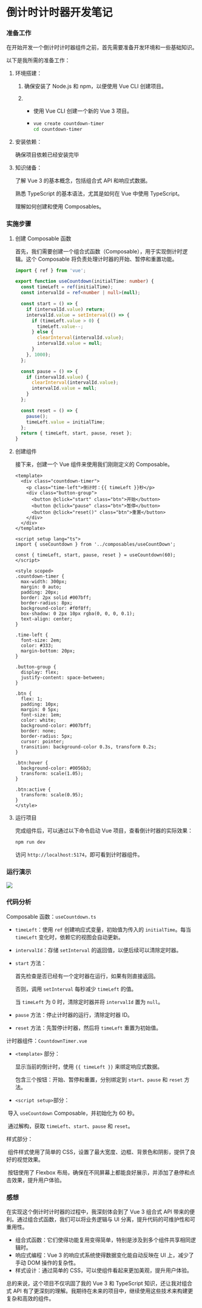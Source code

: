 #                               倒计时计时器开发笔记  

### 准备工作 

在开始开发一个倒计时计时器组件之前，首先需要准备开发环境和一些基础知识。

以下是我所需的准备工作：

1. 环境搭建： 

   1. 确保安装了 Node.js 和 npm，以便使用 Vue CLI 创建项目。   

   2. - 使用 Vue CLI 创建一个新的 Vue 3 项目。    

      - ```bash   
        vue create countdown-timer   
        cd countdown-timer
        ```

2. 安装依赖：

   确保项目依赖已经安装完毕

3. 知识储备：

   了解 Vue 3 的基本概念，包括组合式 API 和响应式数据。

   熟悉 TypeScript 的基本语法，尤其是如何在 Vue 中使用 TypeScript。

   理解如何创建和使用 Composables。

### 实施步骤

1. 创建 Composable 函数

   首先，我们需要创建一个组合式函数（Composable），用于实现倒计时逻辑。这个 Composable 将负责处理计时器的开始、暂停和重置功能。

   ```typescript
   import { ref } from 'vue';
   
   export function useCountdown(initialTime: number) {
     const timeLeft = ref(initialTime); 
     const intervalId = ref<number | null>(null); 
   
     const start = () => {
       if (intervalId.value) return; 
       intervalId.value = setInterval(() => {
         if (timeLeft.value > 0) {
           timeLeft.value--;
         } else {
           clearInterval(intervalId.value);
           intervalId.value = null;
         }
       }, 1000);
     };
   
     const pause = () => {
       if (intervalId.value) {
         clearInterval(intervalId.value);
         intervalId.value = null;
       }
     };
   
     const reset = () => {
       pause();
       timeLeft.value = initialTime;
     };
     return { timeLeft, start, pause, reset };
   }
   ```

   

2. 创建组件

   接下来，创建一个 Vue 组件来使用我们刚刚定义的 Composable。

   ```vue
   <template>
     <div class="countdown-timer">
       <p class="time-left">倒计时：{{ timeLeft }}秒</p>
       <div class="button-group">
         <button @click="start" class="btn">开始</button>
         <button @click="pause" class="btn">暂停</button>
         <button @click="reset()" class="btn">重置</button>
       </div>
     </div>
   </template>
   
   <script setup lang="ts">
   import { useCountdown } from '../composables/useCountDown';
   
   const { timeLeft, start, pause, reset } = useCountdown(60);
   </script>
   
   <style scoped>
   .countdown-timer {
     max-width: 300px;
     margin: 0 auto;
     padding: 20px;
     border: 2px solid #007bff;
     border-radius: 8px;
     background-color: #f0f8ff;
     box-shadow: 0 2px 10px rgba(0, 0, 0, 0.1);
     text-align: center;
   }
   
   .time-left {
     font-size: 2em;
     color: #333;
     margin-bottom: 20px;
   }
   
   .button-group {
     display: flex;
     justify-content: space-between;
   }
   
   .btn {
     flex: 1;
     padding: 10px;
     margin: 0 5px;
     font-size: 1em;
     color: white;
     background-color: #007bff;
     border: none;
     border-radius: 5px;
     cursor: pointer;
     transition: background-color 0.3s, transform 0.2s;
   }
   
   .btn:hover {
     background-color: #0056b3;
     transform: scale(1.05);
   }
   
   .btn:active {
     transform: scale(0.95);
   }
   </style>
   ```

   

3. 运行项目

   完成组件后，可以通过以下命令启动 Vue 项目，查看倒计时器的实际效果：

   ```bash
   npm run dev
   ```

   访问 `http://localhost:5174`，即可看到计时器组件。

### 运行演示

![](https://ywxbucket.oss-cn-beijing.aliyuncs.com/GIF/countdown.gif)



### 代码分析

Composable 函数：`useCountdown.ts`

- `timeLeft`：使用 `ref` 创建响应式变量，初始值为传入的 `initialTime`。每当 `timeLeft` 变化时，依赖它的视图会自动更新。

- `intervalId`：存储 `setInterval` 的返回值，以便后续可以清除定时器。

- `start` 方法：

  首先检查是否已经有一个定时器在运行，如果有则直接返回。

  否则，调用 `setInterval` 每秒减少 `timeLeft` 的值。

  当 `timeLeft` 为 0 时，清除定时器并将 `intervalId` 置为 `null`。

- `pause` 方法：停止计时器的运行，清除定时器 ID。

- `reset` 方法：先暂停计时器，然后将 `timeLeft` 重置为初始值。



计时器组件：`CountdownTimer.vue`

- `<template>` 部分：

  显示当前的倒计时，使用 `{{ timeLeft }}` 来绑定响应式数据。

  包含三个按钮：开始、暂停和重置，分别绑定到 `start`、`pause` 和 `reset` 方法。

- `<script setup>`部分：

​		导入 `useCountdown` Composable，并初始化为 60 秒。

​		通过解构，获取 `timeLeft`、`start`、`pause` 和 `reset`。



样式部分：

​		组件样式使用了简单的 CSS，设置了最大宽度、边框、背景色和阴影，提供了良好的视觉效果。

​		按钮使用了 Flexbox 布局，确保在不同屏幕上都能良好展示，并添加了悬停和点击效果，提升用户体验。



### 感想

在实现这个倒计时计时器的过程中，我深刻体会到了 Vue 3 组合式 API 带来的便利。通过组合式函数，我们可以将业务逻辑与 UI 分离，提升代码的可维护性和可重用性。

- 组合式函数：它们使得功能复用变得简单，特别是涉及到多个组件共享相同逻辑时。
- 响应式编程：Vue 3 的响应式系统使得数据变化能自动反映在 UI 上，减少了手动 DOM 操作的复杂性。
- 样式设计：通过简单的 CSS，可以使组件看起来更加美观，提升用户体验。

总的来说，这个项目不仅巩固了我的 Vue 3 和 TypeScript 知识，还让我对组合式 API 有了更深刻的理解。我期待在未来的项目中，继续使用这些技术来构建更复杂和高效的组件。